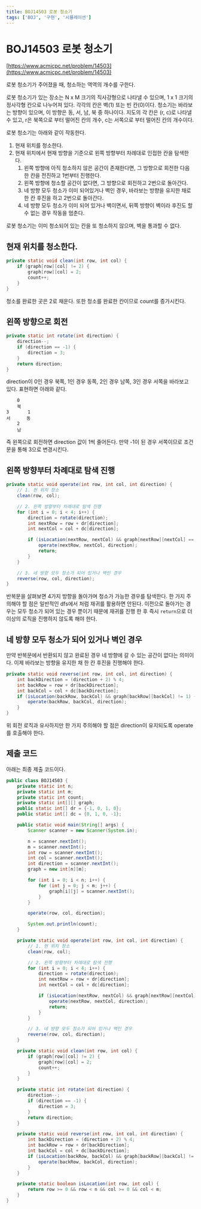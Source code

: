 ```yaml
---
title: BOJ14503 로봇 청소기
tags: ['BOJ', '구현', '시뮬레이션']
---
```


# BOJ14503 로봇 청소기

[https://www.acmicpc.net/problem/14503](https://www.acmicpc.net/problem/14503)

로봇 청소기가 주어졌을 때, 청소하는 역역의 개수를 구한다.

로봇 청소기가 있는 장소는 N x M 크기의 직사강형으로 나타낼 수 있으며, 1 x 1 크기의 정사각형 칸으로 나누어져 있다. 각각의 칸은 벽(1) 또는 빈 칸(0)이다. 청소기는 바라보는 방향이 있으며, 이 방향은 동, 서, 남, 북 중 하나이다. 지도의 각 칸은 (r, c)로 나타낼 수 있고, r은 북쪽으로 부터 떨어진 칸의 개수, c는 서쪽으로 부터 떨어진 칸의 개수이다.

로봇 청소기는 아래와 같이 작동한다.

 1. 현재 위치를 청소한다.
 2. 현재 위치에서 현재 방향을 기준으로 왼쪽 방향부터 차례대로 인접한 칸을 탐색한다.
    1. 왼쪽 방향에 아직 청소하지 않은 공간이 존재한다면, 그 방향으로 회전한 다음 한 칸을 전진하고 1번부터 진행한다.
    2. 왼쪽 방향에 청소할 공간이 없다면, 그 방향으로 회전하고 2번으로 돌아간다.
    3. 네 방향 모두 청소가 이미 되어있거나 벽인 경우, 바라보는 방향을 유지한 채로 한 칸 후진을 하고 2번으로 돌아간다.
    4. 네 방향 모두 청소가 이미 되어 있거나 벽이면서, 뒤쪽 방향이 벽이라 후진도 할 수 없는 경우 작동을 멈춘다.

로봇 청소기는 이미 청소되어 있는 칸을 또 청소하지 않으며, 벽을 통과할 수 없다.

## 현재 위치를 청소한다.

```java
private static void clean(int row, int col) {
    if (graph[row][col] != 2) {
        graph[row][col] = 2;
        count++;
    }
}
```

청소를 완료한 곳은 2로 채운다. 또한 청소를 완료한 칸이므로 count를 증가시킨다.

## 왼쪽 방향으로 회전

```java
private static int rotate(int direction) {
    direction--;
    if (direction == -1) {
        direction = 3;
    }
    return direction;
}
```

direction이 0인 경우 북쪽, 1인 경우 동쪽, 2인 경우 남쪽, 3인 경우 서쪽을 바라보고 있다. 표현하면 아래와 같다.

```
    0
    북
3       1
서      동
    2
    남
```

즉 왼쪽으로 회전하면 direction 값이 1씩 줄어든다. 만약 -1이 된 경우 서쪽이므로 조건문을 통해 3으로 변경시킨다.

## 왼쪽 방향부터 차례대로 탐색 진행

```java
private static void operate(int row, int col, int direction) {
    // 1. 현 위치 청소
    clean(row, col);

    // 2. 왼쪽 방향부터 차례대로 탐색 진행
    for (int i = 0; i < 4; i++) {
        direction = rotate(direction);
        int nextRow = row + dr[direction];
        int nextCol = col + dc[direction];

        if (isLocation(nextRow, nextCol) && graph[nextRow][nextCol] == 0) {
            operate(nextRow, nextCol, direction);
            return;
        }
    }

    // 3. 네 방향 모두 청소가 되어 있거나 벽인 경우
    reverse(row, col, direction);
}
```

반복문을 살펴보면 4가지 방향을 돌아가며 청소가 가능한 경우를 탐색한다. 한 가지 주의해야 할 점은 일반적인 dfs에서 처럼 재귀를 활용하면 안된다. 이전으로 돌아가는 경우는 모두 청소가 되어 있는 경우 뿐이기 때문에 재귀를 진행 한 후 즉시 `return`으로 더 이상의 로직을 진행하지 않도록 해야 한다.

## 네 방향 모두 청소가 되어 있거나 벽인 경우

만약 반복문에서 반환되지 않고 완료된 경우 네 방향에 갈 수 있는 공간이 없다는 의미이다. 이제 바라보는 방향을 유지한 채 한 칸 후진을 진행해야 한다.

```java
private static void reverse(int row, int col, int direction) {
    int backDirection = (direction + 2) % 4;
    int backRow = row + dr[backDirection];
    int backCol = col + dc[backDirection];
    if (isLocation(backRow, backCol) && graph[backRow][backCol] != 1) {
        operate(backRow, backCol, direction);
    }
}
```

위 회전 로직과 유사하지만 한 가지 주의해야 할 점은 direction이 유지되도록 operate를 호출해야 한다.

## 제출 코드

아래는 최종 제출 코드이다.

```java
public class BOJ14503 {
    private static int n;
    private static int m;
    private static int count;
    private static int[][] graph;
    public static int[] dr = {-1, 0, 1, 0};
    public static int[] dc = {0, 1, 0, -1};

    public static void main(String[] args) {
        Scanner scanner = new Scanner(System.in);

        n = scanner.nextInt();
        m = scanner.nextInt();
        int row = scanner.nextInt();
        int col = scanner.nextInt();
        int direction = scanner.nextInt();
        graph = new int[n][m];

        for (int i = 0; i < n; i++) {
            for (int j = 0; j < m; j++) {
                graph[i][j] = scanner.nextInt();
            }
        }

        operate(row, col, direction);

        System.out.println(count);
    }

    private static void operate(int row, int col, int direction) {
        // 1. 현 위치 청소
        clean(row, col);

        // 2. 왼쪽 방향부터 차례대로 탐색 진행
        for (int i = 0; i < 4; i++) {
            direction = rotate(direction);
            int nextRow = row + dr[direction];
            int nextCol = col + dc[direction];

            if (isLocation(nextRow, nextCol) && graph[nextRow][nextCol] == 0) {
                operate(nextRow, nextCol, direction);
                return;
            }
        }

        // 3. 네 방향 모두 청소가 되어 있거나 벽인 경우
        reverse(row, col, direction);
    }

    private static void clean(int row, int col) {
        if (graph[row][col] != 2) {
            graph[row][col] = 2;
            count++;
        }
    }

    private static int rotate(int direction) {
        direction--;
        if (direction == -1) {
            direction = 3;
        }
        return direction;
    }

    private static void reverse(int row, int col, int direction) {
        int backDirection = (direction + 2) % 4;
        int backRow = row + dr[backDirection];
        int backCol = col + dc[backDirection];
        if (isLocation(backRow, backCol) && graph[backRow][backCol] != 1) {
            operate(backRow, backCol, direction);
        }
    }

    private static boolean isLocation(int row, int col) {
        return row >= 0 && row < n && col >= 0 && col < m;
    }
}
```

<TagLinks />
